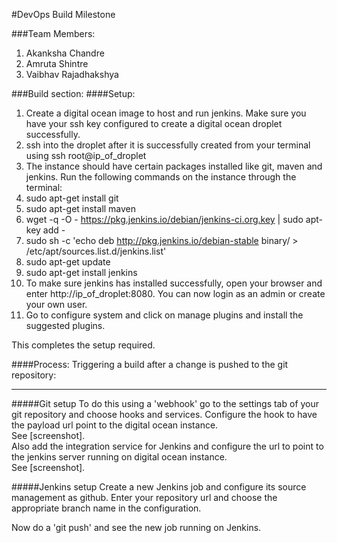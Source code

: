 #DevOps Build Milestone

###Team Members:
1. Akanksha Chandre
2. Amruta Shintre
3. Vaibhav Rajadhakshya

###Build section:
####Setup:
1. Create a digital ocean image to host and run jenkins. Make sure you have your ssh key configured to create a digital ocean droplet successfully.
2. ssh into the droplet after it is successfully created from your terminal using ssh root@ip_of_droplet
3. The instance should have certain packages installed like git, maven and jenkins. Run the following commands on the instance through the terminal:
  1. sudo apt-get install git
  2. sudo apt-get install maven
  3. wget -q -O - https://pkg.jenkins.io/debian/jenkins-ci.org.key | sudo apt-key add -
  4. sudo sh -c 'echo deb http://pkg.jenkins.io/debian-stable binary/ > /etc/apt/sources.list.d/jenkins.list'
  5. sudo apt-get update
  6. sudo apt-get install jenkins
4. To make sure jenkins has installed successfully, open your browser and enter http://ip_of_droplet:8080. You can now login as an admin or create your own user.
5. Go to configure system and click on manage plugins and install the suggested plugins.

This completes the setup required.

####Process:
Triggering a build after a change is pushed to the git repository:<br>
<hr>
#####Git setup
To do this using a 'webhook' go to the settings tab of your git repository and choose hooks and services.
Configure the hook to have the payload url point to the digital ocean instance.<br> 
See [screenshot].<br>
Also add the integration service for Jenkins and configure the url to point to the jenkins server running on digital ocean instance.<br> See [screenshot].<br>

#####Jenkins setup
Create a new Jenkins job and configure its source management as github. Enter your repository url and choose the appropriate branch name in the configuration.

Now do a 'git push' and see the new job running on Jenkins.






